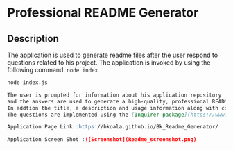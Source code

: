 # Professional README Generator

## Description

The application is used to generate readme files after the user respond to questions related to his project.  The application is invoked by using the following command: `node index` 

```bash
node index.js
```
```md
The user is prompted for information about his application repository
and the answers are used to generate a high-quality, professional README.md with the title of my project and sections entitled Description, Table of Contents, Installation, Usage, License, Contributing, Tests, and Questions. The readme file generated is stored in the genReadMe folder.
In addtion the title, a description and usage information along with contribution guidelines are displayed.  A license is chosen for the application and a badge is added. The user github link information and the user email address are also displayed.
The questions are implemented using the [Inquirer package](https://www.npmjs.com/package/inquirer).

Application Page Link :https://bkoala.github.io/Bk_Readme_Generator/

Application Screen Shot :![Screenshot](Readme_screenshot.png)
